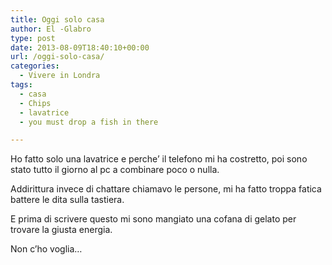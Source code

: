 ```yaml
---
title: Oggi solo casa
author: El -Glabro
type: post
date: 2013-08-09T18:40:10+00:00
url: /oggi-solo-casa/
categories:
  - Vivere in Londra
tags:
  - casa
  - Chips
  - lavatrice
  - you must drop a fish in there

---
```

Ho fatto solo una lavatrice e perche&#8217; il telefono mi ha costretto, poi sono stato tutto il giorno al pc a combinare poco o nulla.

Addirittura invece di chattare chiamavo le persone, mi ha fatto troppa fatica battere le dita sulla tastiera.

E prima di scrivere questo mi sono mangiato una cofana di gelato per trovare la giusta energia.

Non c&#8217;ho voglia&#8230;